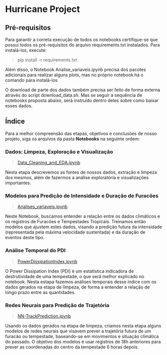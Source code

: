 # Hurricane Project

## Pré-requisitos

Para garantir a correta execução de todos os notebooks certifique-se que possui todos os pré-requisitos do arquivo requirements.txt instalados. Para instalá-los, execute:

> pip install -r requirements.txt

Além disso, o Notebook Analise_variaveis.ipynb precisa dos pacotes adicionais para realizar alguns plots, mas no próprio notebook há o comando para instalá-los

O download de parte dos dados também precisa ser feito de forma externa através do script download_data.sh. Mas se seguir a sequência de notebooks proposta abaixo, será instruído dentro deles sobre como baixar esses dados.

## Índice

Para a melhor compreensão das etapas, objetivos e conclusões de nosso projeto, siga os arquivos da pasta **Notebooks** na seguinte ordem:

### Dados: Limpeza, Exploração e Visualização
> [Data_Cleaning_and_EDA.ipynb](https://github.com/reneroliveira/Hurricane_Project/blob/master/Notebooks/Data_Cleaning_and_EDA.ipynb)

Nesta etapa descrevemos as fontes de nossos dados, extração e limpeza dos mesmos, além de fazermos a análise exploratória e visualizações importantes.

### Modelos para Predição de Intensidade e Duração de Furacões
> [Analises_variaveis.ipynb](https://github.com/reneroliveira/Hurricane_Project/blob/master/Notebooks/Analises_variaveis.ipynb)

Neste Notebook, buscamos entender a relação entre os dados climáticos e os registros de Furacões e Tempestades Tropicais. Treinamos então modelos que ajustem estes dados, visando a predição futura da intensidade (representada pela máxima velocidade sustentada) e da duração de eventos deste tipo.

### Análise Temporal do PDI
> [PowerDissipationIndex.ipynb](https://github.com/reneroliveira/Hurricane_Project/blob/master/Notebooks/PowerDissipationIndex.ipynb)

O Power Dissipation Index (PDI) é um estatística indicadora de destrutividade de uma tempestade, o que será melhor explicado no notebook. Nesta estapa fazemos análises temporais desse índice com os dados gerados na etapa de limpeza, de forma a entender a relação de longo prazo entre as quantidades.

### Redes Neurais para Predição de Trajetória
> [NN-TrackPrediction.ipynb](https://github.com/reneroliveira/Hurricane_Project/blob/master/Notebooks/NN-TrackPrediction.ipynb)

Usando os dados gerados na etapa de limpeza, criamos nesta etapa alguns modelos de redes neurais que visavem prever a trajetória futura de um furacão ou tempestade, baseando-se em movimentos e situação climática do passado. O objetivo dos modelos é usar registros de 18h anteriores para prever as coordenadas do centro da tempestade 6 horas depois.
